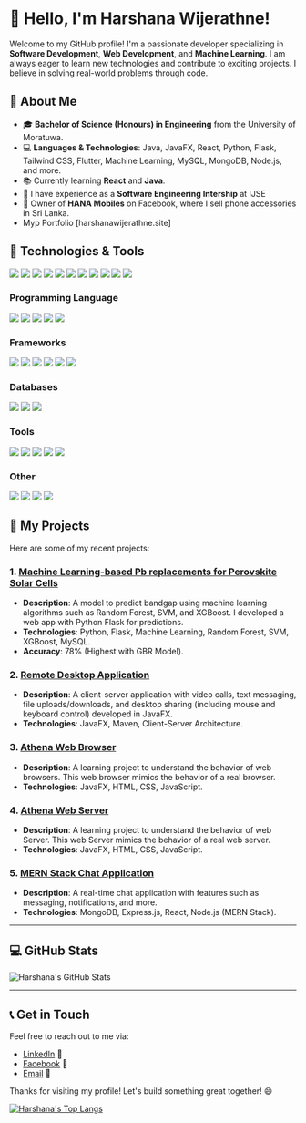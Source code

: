 # 👋 Hello, I'm Harshana Wijerathne!

Welcome to my GitHub profile! I'm a passionate developer specializing in **Software Development**, **Web Development**, and **Machine Learning**. I am always eager to learn new technologies and contribute to exciting projects. I believe in solving real-world problems through code.

## 🚀 About Me

- 🎓 **Bachelor of Science (Honours) in  Engineering** from the University of Moratuwa.
- 💻 **Languages & Technologies**: Java, JavaFX, React, Python, Flask, Tailwind CSS, Flutter, Machine Learning, MySQL, MongoDB, Node.js, and more.
- 📚 Currently learning **React** and **Java**.
- 💼 I have experience as a **Software Engineering Intership** at IJSE
- 📱 Owner of **HANA Mobiles** on Facebook, where I sell phone accessories in Sri Lanka.
- Myp Portfolio [harshanawijerathne.site]

## 🔧 Technologies & Tools

<p align="left">
  <img src="https://img.shields.io/badge/Java-007396?style=flat-square&logo=java&logoColor=white" />
  <img src="https://img.shields.io/badge/JavaScript-F7DF1E?style=flat-square&logo=javascript&logoColor=black" />
  <img src="https://img.shields.io/badge/React-61DAFB?style=flat-square&logo=react&logoColor=black" />
  <img src="https://img.shields.io/badge/Python-3776AB?style=flat-square&logo=python&logoColor=white" />
  <img src="https://img.shields.io/badge/Node.js-339933?style=flat-square&logo=node.js&logoColor=white" />
  <img src="https://img.shields.io/badge/Flask-000000?style=flat-square&logo=flask&logoColor=white" />
  <img src="https://img.shields.io/badge/MongoDB-47A248?style=flat-square&logo=mongodb&logoColor=white" />
  <img src="https://img.shields.io/badge/MySQL-4479A1?style=flat-square&logo=mysql&logoColor=white" />
  <img src="https://img.shields.io/badge/TailwindCSS-38BDF8?style=flat-square&logo=tailwindcss&logoColor=white" />
  <img src="https://img.shields.io/badge/Flutter-02569B?style=flat-square&logo=flutter&logoColor=white" />
  <img src="https://img.shields.io/badge/Linux-FCC624?style=flat-square&logo=linux&logoColor=black" />
</p>
  
  ### Programming Language
  <p align="left">
  <!-- Programming Languages -->
  <img src="https://img.shields.io/badge/Java-007396?style=flat-square&logo=java&logoColor=white" />
  <img src="https://img.shields.io/badge/JavaScript-F7DF1E?style=flat-square&logo=javascript&logoColor=black" />
  <img src="https://img.shields.io/badge/TypeScript-3178C6?style=flat-square&logo=typescript&logoColor=white" />
  <img src="https://img.shields.io/badge/Python-3776AB?style=flat-square&logo=python&logoColor=white" />
  <img src="https://img.shields.io/badge/Dart-0175C2?style=flat-square&logo=dart&logoColor=white" />
  </p>
  
  ### Frameworks
  <p align="left">
  <!-- Frameworks -->
  <img src="https://img.shields.io/badge/Spring%20Boot-6DB33F?style=flat-square&logo=spring-boot&logoColor=white" />
  <img src="https://img.shields.io/badge/React-61DAFB?style=flat-square&logo=react&logoColor=black" />
  <img src="https://img.shields.io/badge/Angular-DD0031?style=flat-square&logo=angular&logoColor=white" />
  <img src="https://img.shields.io/badge/Node.js-339933?style=flat-square&logo=node.js&logoColor=white" />
  <img src="https://img.shields.io/badge/Express-000000?style=flat-square&logo=express&logoColor=white" />
  <img src="https://img.shields.io/badge/Flask-000000?style=flat-square&logo=flask&logoColor=white" />
  </p>

  ### Databases
  <p align="left">
  <!-- Databases -->
  <img src="https://img.shields.io/badge/MySQL-4479A1?style=flat-square&logo=mysql&logoColor=white" />
  <img src="https://img.shields.io/badge/PostgreSQL-4169E1?style=flat-square&logo=postgresql&logoColor=white" />
  <img src="https://img.shields.io/badge/MongoDB-47A248?style=flat-square&logo=mongodb&logoColor=white" />
  </p>
    
  ### Tools
  <p align="left">
  <!-- Tools -->
  <img src="https://img.shields.io/badge/Git-F05032?style=flat-square&logo=git&logoColor=white" />
  <img src="https://img.shields.io/badge/Maven-C71A36?style=flat-square&logo=apache-maven&logoColor=white" />
  <img src="https://img.shields.io/badge/Docker-2496ED?style=flat-square&logo=docker&logoColor=white" />
  <img src="https://img.shields.io/badge/JWT-000000?style=flat-square&logo=json-web-tokens&logoColor=white" />
  <img src="https://img.shields.io/badge/Socket.io-010101?style=flat-square&logo=socket.io&logoColor=white" />
  </p>
    
  ### Other
  <p align="left">
  <!-- Other Skills -->
  <img src="https://img.shields.io/badge/RESTful%20APIs-FF6F61?style=flat-square&logo=rest&logoColor=white" />
  <img src="https://img.shields.io/badge/Machine%20Learning-FF6F61?style=flat-square&logo=machine-learning&logoColor=white" />
  <img src="https://img.shields.io/badge/Web%20Development-FF6F61?style=flat-square&logo=web&logoColor=white" />
  <img src="https://img.shields.io/badge/UI%2FUX%20Design-FF6F61?style=flat-square&logo=adobe-xd&logoColor=white" />
</p>

## 📍 My Projects

Here are some of my recent projects:

### 1. [**Machine Learning-based Pb replacements for Perovskite Solar Cells**](https://github.com/harshana-wijerathne/Single_double_perovskite_Bandgap_predict)
- **Description**: A model to predict bandgap using machine learning algorithms such as Random Forest, SVM, and XGBoost. I developed a web app with Python Flask for predictions.
- **Technologies**: Python, Flask, Machine Learning, Random Forest, SVM, XGBoost, MySQL.
- **Accuracy**: 78% (Highest with GBR Model).

### 2. [**Remote Desktop Application**](#)
- **Description**: A client-server application with video calls, text messaging, file uploads/downloads, and desktop sharing (including mouse and keyboard control) developed in JavaFX.
- **Technologies**: JavaFX, Maven, Client-Server Architecture.

### 3. [**Athena Web Browser**](#)
- **Description**: A learning project to understand the behavior of web browsers. This web browser mimics the behavior of a real browser.
- **Technologies**: JavaFX, HTML, CSS, JavaScript.

### 4. [**Athena Web Server**](#)
- **Description**: A learning project to understand the behavior of web Server. This web Server mimics the behavior of a real web server.
- **Technologies**: JavaFX, HTML, CSS, JavaScript.

### 5. [**MERN Stack Chat Application**](#)
- **Description**: A real-time chat application with features such as messaging, notifications, and more.
- **Technologies**: MongoDB, Express.js, React, Node.js (MERN Stack).

---

## 💻 GitHub Stats

![Harshana's GitHub Stats](https://github-readme-stats.vercel.app/api?username=harshanawijerathne&show_icons=true&theme=radical)

---

## 📞 Get in Touch

Feel free to reach out to me via:

- [LinkedIn](https://www.linkedin.com/in/harshana-wijerathne/) 💼
- [Facebook](https://www.facebook.com/hanamobiles) 📱
- [Email](mailto:harshana@example.com) 📧

Thanks for visiting my profile! Let's build something great together! 😄

<!-- Optionally, you can add your contributions or a dynamic badge -->
[![Harshana's Top Langs](https://github-readme-stats.vercel.app/api/top-langs/?username=harshanawijerathne&layout=compact)](https://github.com/harshanawijerathne)
